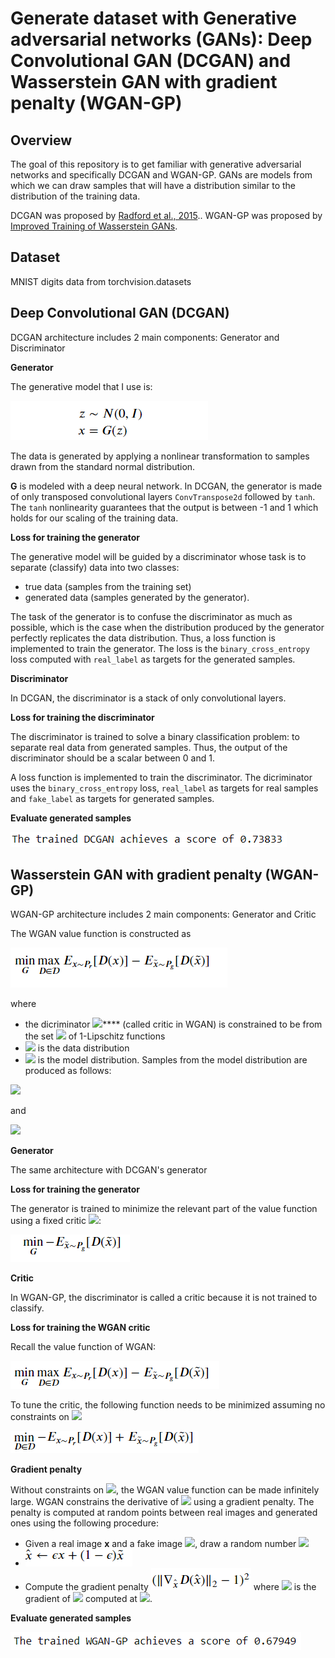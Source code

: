 # Generate dataset with Generative adversarial networks (GANs): Deep Convolutional GAN (DCGAN) and Wasserstein GAN with gradient penalty (WGAN-GP)



## Overview
The goal of this repository is to get familiar with generative adversarial networks and specifically DCGAN and WGAN-GP. GANs are models from which we can draw samples that will have a distribution similar to the distribution of the training data.


DCGAN was proposed by [Radford et al., 2015](https://arxiv.org/pdf/1511.06434.pdf).. WGAN-GP was proposed by  [Improved Training of Wasserstein GANs](https://arxiv.org/pdf/1704.00028.pdf).

## Dataset 
MNIST digits data from torchvision.datasets

## Deep Convolutional GAN (DCGAN)
DCGAN architecture includes 2 main components: Generator and Discriminator

**Generator**

The generative model that I use is:

<img src="https://github.com/huongdo108/generate-dataset-with-DCGAN--WGAN-GP/blob/master/images/dcgan_generator.PNG" align="centre">



The data is generated by applying a nonlinear transformation to samples drawn from the standard normal distribution.

**G** is modeled with a deep neural network. In DCGAN, the generator is made of only transposed convolutional layers `ConvTranspose2d` followed by `tanh`. 
The `tanh` nonlinearity guarantees that the output is between -1 and 1 which holds for our scaling of the training data.

**Loss for training the generator**

The generative model will be guided by a discriminator whose task is to separate (classify) data into two classes:
* true data (samples from the training set)
* generated data (samples generated by the generator).

The task of the generator is to confuse the discriminator as much as possible, which is the case when the distribution produced by the generator perfectly replicates the data distribution. Thus, a loss function is implemented to train the generator. The loss is the `binary_cross_entropy` loss computed with `real_label` as targets for the generated samples.

**Discriminator**

In DCGAN, the discriminator is a stack of only convolutional layers.

**Loss for training the discriminator**

The discriminator is trained to solve a binary classification problem: to separate real data from generated samples. Thus, the output of the discriminator should be a scalar between 0 and 1. 

A loss function is implemented to train the discriminator. The dicriminator uses the `binary_cross_entropy` loss,  `real_label` as targets for real samples and `fake_label` as targets for generated samples.

**Evaluate generated samples**

<img src="https://github.com/huongdo108/generate-dataset-with-DCGAN--WGAN-GP/blob/master/images/dcgan_score.PNG" align="centre">

## Wasserstein GAN with gradient penalty (WGAN-GP)

WGAN-GP architecture includes 2 main components: Generator and Critic

The WGAN value function is constructed as

<img src="https://github.com/huongdo108/generate-dataset-with-DCGAN--WGAN-GP/blob/master/images/wgan.PNG" align="centre">

where
* the dicriminator <img src="https://render.githubusercontent.com/render/math?math=D">**** (called critic in WGAN) is constrained to be from the set <img src="https://render.githubusercontent.com/render/math?math=\mathcal{D}"> of 1-Lipschitz functions
* <img src="https://render.githubusercontent.com/render/math?math=P_r"> is the data distribution
* <img src="https://render.githubusercontent.com/render/math?math=P_g"> is the model distribution. Samples from the model distribution are produced as follows:

<img src="https://render.githubusercontent.com/render/math?math=z \sim N(0, I)">

and

<img src="https://render.githubusercontent.com/render/math?math=\tilde x = G(z)">

**Generator**

The same architecture with DCGAN's generator

**Loss for training the generator**

The generator is trained to minimize the relevant part of the value function using a fixed critic <img src="https://render.githubusercontent.com/render/math?math=D">:


<img src="https://github.com/huongdo108/generate-dataset-with-DCGAN--WGAN-GP/blob/master/images/wgan_g_loss.PNG" align="centre">

**Critic**

In WGAN-GP, the discriminator is called a critic because it is not trained to classify. 

**Loss for training the WGAN critic**

Recall the value function of WGAN:

<img src="https://github.com/huongdo108/generate-dataset-with-DCGAN--WGAN-GP/blob/master/images/wgan_critic1.PNG" align="centre">

To tune the critic, the following function needs to be minimized assuming no constraints on <img src="https://render.githubusercontent.com/render/math?math=D">

<img src="https://github.com/huongdo108/generate-dataset-with-DCGAN--WGAN-GP/blob/master/images/wgan_critic2.PNG" align="centre">



**Gradient penalty**

Without constraints on <img src="https://render.githubusercontent.com/render/math?math=D">, the WGAN value function can be made infinitely large. WGAN constrains the derivative of <img src="https://render.githubusercontent.com/render/math?math=D"> using a gradient penalty. The penalty is computed at random points between real images and generated ones using the following procedure:
* Given a real image **x** and a fake image <img src="https://render.githubusercontent.com/render/math?math=\tilde x">, draw a random number <img src="https://render.githubusercontent.com/render/math?math=\epsilon \sim U[0,1]">
* <img src="https://github.com/huongdo108/generate-dataset-with-DCGAN--WGAN-GP/blob/master/images/gradient_penalty2.PNG" align="centre">
* Compute the gradient penalty <img src="https://github.com/huongdo108/generate-dataset-with-DCGAN--WGAN-GP/blob/master/images/gradient_penalty.PNG" align="centre">
where <img src="https://render.githubusercontent.com/render/math?math=\nabla_{\hat{x}} D(\hat{x})"> is the gradient of <img src="https://render.githubusercontent.com/render/math?math=D"> computed at <img src="https://render.githubusercontent.com/render/math?math=\hat{x}">.

**Evaluate generated samples**

<img src="https://github.com/huongdo108/generate-dataset-with-DCGAN--WGAN-GP/blob/master/images/wgan_score.PNG" align="centre">
